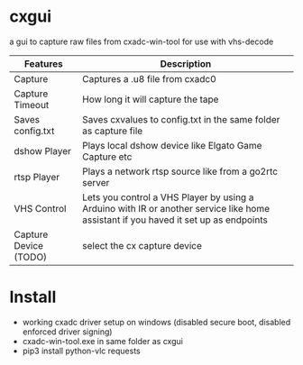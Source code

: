 # cxgui
a gui to capture raw files from cxadc-win-tool for use with vhs-decode

| Features         | Description                          |
|------------------|--------------------------------------|
| Capture          | Captures a .u8 file from cxadc0 |
| Capture Timeout  | How long it will capture the tape
| Saves config.txt | Saves cxvalues to config.txt in the same folder as capture file  |
| dshow Player     | Plays local dshow device like Elgato Game Capture etc |
| rtsp Player      | Plays a network rtsp source like from a go2rtc server |
| VHS Control      | Lets you control a VHS Player by using a Arduino with IR or another service like home assistant if you haved it set up as endpoints |
| Capture Device (TODO) | select the cx capture device

# Install

* working cxadc driver setup on windows (disabled secure boot, disabled enforced driver signing)
* cxadc-win-tool.exe in same folder as cxgui
* pip3 install python-vlc requests
